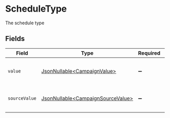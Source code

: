 # ScheduleType

The schedule type


## Fields

| Field                                                                                | Type                                                                                 | Required                                                                             | Description                                                                          | Example                                                                              |
| ------------------------------------------------------------------------------------ | ------------------------------------------------------------------------------------ | ------------------------------------------------------------------------------------ | ------------------------------------------------------------------------------------ | ------------------------------------------------------------------------------------ |
| `value`                                                                              | [JsonNullable\<CampaignValue>](../../models/components/CampaignValue.md)             | :heavy_minus_sign:                                                                   | The schedule type of the campaign.                                                   | immediate                                                                            |
| `sourceValue`                                                                        | [JsonNullable\<CampaignSourceValue>](../../models/components/CampaignSourceValue.md) | :heavy_minus_sign:                                                                   | The source value of the schedule type.                                               | Immediate                                                                            |